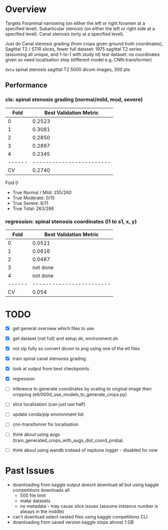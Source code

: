# Overview
Targets
Foraminal narrowing (on either the left or right foramen at a specified level).
Subarticular stenosis (on either the left or right side at a specified level).
Canal stenosis (only at a specified level).

Just do Canal stenosis grading (from crops given ground truth coordinates), Sagittal T2 / STIR slices, fewer 
	full dataset: 1975 sagittal T2 series (assuming all unique, and 1-to-1 with study id)
	test dataset: no coordinates given so need localisation step (different model e.g. CNN-transformer)

`data`
spinal stenosis sagittal T2 5000 dicom images, 300 pts

## Performance
### cls: spinal stenosis grading (normal/mild, mod, severe)
| Fold | Best Validation Metric |
|------|------------------------|
| 0    | 0.2523                 |
| 1    | 0.3081                 |
| 2    | 0.2850                 |
| 3    | 0.2897                 |
| 4    | 0.2345                 |
|------|------------------------|
| CV   | 0.2740                 |


Fold 0
- True Normal / Mild: 255/260
- True Moderate: 0/15
- True Severe: 8/11
- True Total: 263/286

### regression: spinal stenosis coordinates (l1 to s1, x, y)
| Fold | Best Validation Metric |
|------|------------------------|
| 0    | 0.0521                 |
| 1    | 0.0616                 |
| 2    | 0.0487                 |
| 3    | not done               |
| 4    | not done               |
|------|------------------------|
| CV   | 0.054                  |


# TODO
- [x] get general overview which files to use
- [x] get dataset (not full) and setup dir, environment.sh
- [x] not zip fully so convert dicom to png using one of the etl files
- [x] train spinal canal stensosis grading
- [x] look at output from best checkpoints
- [x] regression

- [ ] inference to generate coordinates by scaling to original image then cropping (etl/000d_use_models_to_generate_crops.py)
- [ ] slice localisation (can just use half)
- [ ] update conda/pip environment list
- [ ] cnn-transfomrer for localisation
- [ ] think about using augs (train_generated_crops_with_augs_dist_coord_proba)
- [ ] think about using wandb instead of neptune logger - disabled for now
	
	
# Past Issues
- downloading from kaggle output doesnt download all but using kaggle competitions downloads all
	- 500 file limit
	- make datasets
	- no metadata - may cause slice issues (assume instance number is always in the middle)
- can’t download select nested files using kaggle competitions CLI
- downloading from saved version kaggle stops almost 1 GB